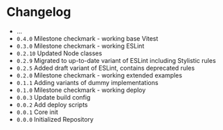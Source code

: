 # Changelog

* ...
* `0.4.0` Milestone checkmark - working base Vitest
* `0.3.0` Milestone checkmark - working ESLint
* `0.2.10` Updated Node classes
* `0.2.9` Migrated to up-to-date variant of ESLint including Stylistic rules
* `0.2.5` Added draft variant of ESLint, contains deprecated rules
* `0.2.0` Milestone checkmark - working extended examples
* `0.1.1` Adding variants of dummy implementations
* `0.1.0` Milestone checkmark - working deploy
* `0.0.3` Update build config
* `0.0.2` Add deploy scripts
* `0.0.1` Core init
* `0.0.0` Initialized Repository
